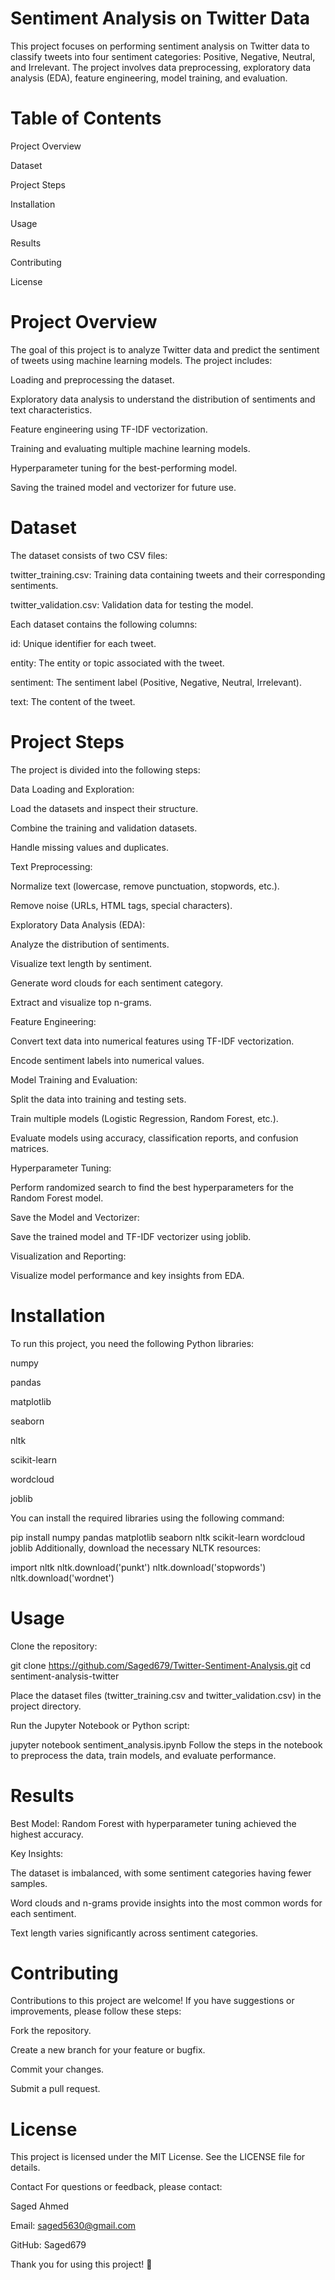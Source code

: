 # Sentiment Analysis on Twitter Data
This project focuses on performing sentiment analysis on Twitter data to classify tweets into four sentiment categories: Positive, Negative, Neutral, and Irrelevant. The project involves data preprocessing, exploratory data analysis (EDA), feature engineering, model training, and evaluation.

# Table of Contents
Project Overview

Dataset

Project Steps

Installation

Usage

Results

Contributing

License

# Project Overview
The goal of this project is to analyze Twitter data and predict the sentiment of tweets using machine learning models. The project includes:

Loading and preprocessing the dataset.

Exploratory data analysis to understand the distribution of sentiments and text characteristics.

Feature engineering using TF-IDF vectorization.

Training and evaluating multiple machine learning models.

Hyperparameter tuning for the best-performing model.

Saving the trained model and vectorizer for future use.

# Dataset
The dataset consists of two CSV files:

twitter_training.csv: Training data containing tweets and their corresponding sentiments.

twitter_validation.csv: Validation data for testing the model.

Each dataset contains the following columns:

id: Unique identifier for each tweet.

entity: The entity or topic associated with the tweet.

sentiment: The sentiment label (Positive, Negative, Neutral, Irrelevant).

text: The content of the tweet.

# Project Steps
The project is divided into the following steps:

Data Loading and Exploration:

Load the datasets and inspect their structure.

Combine the training and validation datasets.

Handle missing values and duplicates.

Text Preprocessing:

Normalize text (lowercase, remove punctuation, stopwords, etc.).

Remove noise (URLs, HTML tags, special characters).

Exploratory Data Analysis (EDA):

Analyze the distribution of sentiments.

Visualize text length by sentiment.

Generate word clouds for each sentiment category.

Extract and visualize top n-grams.

Feature Engineering:

Convert text data into numerical features using TF-IDF vectorization.

Encode sentiment labels into numerical values.

Model Training and Evaluation:

Split the data into training and testing sets.

Train multiple models (Logistic Regression, Random Forest, etc.).

Evaluate models using accuracy, classification reports, and confusion matrices.

Hyperparameter Tuning:

Perform randomized search to find the best hyperparameters for the Random Forest model.

Save the Model and Vectorizer:

Save the trained model and TF-IDF vectorizer using joblib.

Visualization and Reporting:

Visualize model performance and key insights from EDA.

# Installation
To run this project, you need the following Python libraries:

numpy

pandas

matplotlib

seaborn

nltk

scikit-learn

wordcloud

joblib

You can install the required libraries using the following command:

pip install numpy pandas matplotlib seaborn nltk scikit-learn wordcloud joblib
Additionally, download the necessary NLTK resources:

import nltk
nltk.download('punkt')
nltk.download('stopwords')
nltk.download('wordnet')

# Usage
Clone the repository:

git clone https://github.com/Saged679/Twitter-Sentiment-Analysis.git
cd sentiment-analysis-twitter

Place the dataset files (twitter_training.csv and twitter_validation.csv) in the project directory.

Run the Jupyter Notebook or Python script:

jupyter notebook sentiment_analysis.ipynb
Follow the steps in the notebook to preprocess the data, train models, and evaluate performance.

# Results
Best Model: Random Forest with hyperparameter tuning achieved the highest accuracy.

Key Insights:

The dataset is imbalanced, with some sentiment categories having fewer samples.

Word clouds and n-grams provide insights into the most common words for each sentiment.

Text length varies significantly across sentiment categories.

# Contributing
Contributions to this project are welcome! If you have suggestions or improvements, please follow these steps:

Fork the repository.

Create a new branch for your feature or bugfix.

Commit your changes.

Submit a pull request.

# License
This project is licensed under the MIT License. See the LICENSE file for details.

Contact
For questions or feedback, please contact:

Saged Ahmed

Email: saged5630@gmail.com

GitHub: Saged679

Thank you for using this project! 🚀
